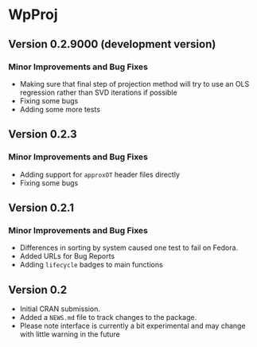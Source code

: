# WpProj 

## Version 0.2.9000 (development version)

### Minor Improvements and Bug Fixes
* Making sure that final step of projection method will try to use an OLS regression rather than SVD iterations if possible
* Fixing some bugs
* Adding some more tests

## Version 0.2.3

### Minor Improvements and Bug Fixes
* Adding support for `approxOT` header files directly
* Fixing some bugs

## Version 0.2.1

### Minor Improvements and Bug Fixes
* Differences in sorting by system caused one test to fail on Fedora.
* Added URLs for Bug Reports
* Adding `lifecycle` badges to main functions


## Version 0.2

* Initial CRAN submission.
* Added a `NEWS.md` file to track changes to the package.
* Please note interface is currently a bit experimental and may change with little warning in the future
